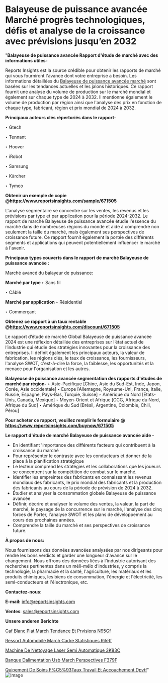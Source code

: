 # Balayeuse de puissance avancée Marché progrès technologiques, défis et analyse de la croissance avec prévisions jusqu’en 2032

"<strong>Balayeuse de puissance avancée Rapport d'étude de marché avec des informations utiles-</strong>

Reports Insights est la source crédible pour obtenir les rapports de marché qui vous fourniront l'avance dont votre entreprise a besoin. Les informations détaillées du <a href=https://www.reportsinsights.com/sample/671505>Balayeuse de puissance avancée marché</a> sont basées sur les tendances actuelles et les jalons historiques. Ce rapport fournit une analyse du volume de production sur le marché mondial et également sur chaque type de 2024 à 2032. Il mentionne également le volume de production par région ainsi que l'analyse des prix en fonction de chaque type, fabricant, région et prix mondial de 2024 à 2032.

<b>Principaux acteurs clés répertoriés dans le rapport-</b>

‣ Gtech

‣ Tennant

‣ Hoover

‣ iRobot

‣ Samsung

‣ Kärcher

‣ Tymco

<strong><b>Obtenir un exemple de copie @</b></strong><a href=https://www.reportsinsights.com/sample/671505><strong><b>https://www.reportsinsights.com/sample/671505</b></strong></a>

L'analyse segmentaire se concentre sur les ventes, les revenus et les prévisions par type et par application pour la période 2024-2032. Le rapport de marché Balayeuse de puissance avancée étudie l'essence du marché dans de nombreuses régions du monde et aide à comprendre non seulement la taille du marché, mais également ses perspectives de croissance future. Ce rapport fournit également la portée des différents segments et applications qui peuvent potentiellement influencer le marché à l'avenir.

<strong>Principaux types couverts dans le rapport de marché Balayeuse de puissance avancée :</strong>

Marché avancé du balayeur de puissance:

<strong>Marché par type </strong>
‣ Sans fil

‣  Câblé

<strong>Marché par application </strong>
‣ Résidentiel

‣  Commerçant

<strong><b>Obtenez ce rapport à un taux rentable @</b></strong><a href=https://www.reportsinsights.com/discount/671505><strong><b>https://www.reportsinsights.com/discount/671505</b></strong></a>

Le rapport d’étude de marché Global Balayeuse de puissance avancée 2024 est une réflexion détaillée des entreprises sur l’état actuel de l’industrie qui étudie des stratégies innovantes pour la croissance des entreprises. Il définit également les principaux acteurs, la valeur de fabrication, les régions clés, le taux de croissance, les fournisseurs, l'analyse SWOT, c'est-à-dire la force, la faiblesse, les opportunités et la menace pour l'organisation et les autres.

<strong>Balayeuse de puissance avancée segmentation des rapports d'études de marché par région-</strong>
‣ Asie-Pacifique [Chine, Asie du Sud-Est, Inde, Japon, Corée, Asie occidentale]
‣ Europe [Allemagne, Royaume-Uni, France, Italie, Russie, Espagne, Pays-Bas, Turquie, Suisse]
‣ Amérique du Nord [États-Unis, Canada, Mexique]
‣ Moyen-Orient et Afrique [CCG, Afrique du Nord, Afrique du Sud]
‣ Amérique du Sud [Brésil, Argentine, Colombie, Chili, Pérou]

<strong>Pour acheter ce rapport, veuillez remplir le formulaire @   <a href=https://www.reportsinsights.com/buynow/671505>https://www.reportsinsights.com/buynow/671505</a></strong>

<strong>Le rapport d'étude de marché Balayeuse de puissance avancée aide -</strong>
<ul>
  <li>En identifiant 'importance des différents facteurs qui contribuent à la croissance du marché</li>
  <li>Pour représenter le contraste avec les conducteurs et donner de la place à la planification stratégique</li>
  <li>Le lecteur comprend les stratégies et les collaborations que les joueurs se concentrent sur la compétition de combat sur le marché.</li>
  <li>Identifier les empreintes des fabricants en connaissant les revenus mondiaux des fabricants, le prix mondial des fabricants et la production des fabricants au cours de la période de prévision de 2024 à 2032.</li>
  <li>Étudier et analyser la consommation globale Balayeuse de puissance avancée</li>
  <li>Définir, décrire et analyser le volume des ventes, la valeur, la part de marché, le paysage de la concurrence sur le marché, l'analyse des cinq forces de Porter, l'analyse SWOT et les plans de développement au cours des prochaines années.</li>
  <li>Comprendre la taille du marché et ses perspectives de croissance future.</li>
</ul>
<strong>À propos de nous:</strong>

Nous fournissons des données avancées analysées par nos dirigeants pour rendre les bons verdicts et garder une longueur d'avance sur le changement. Nous offrons des données liées à l'industrie autorisant des recherches pertinentes dans un méli-mélo d'industries, y compris la technologie, la pharmacie et la santé, l'agriculture, les matériaux et les produits chimiques, les biens de consommation, l'énergie et l'électricité, les semi-conducteurs et l'électronique, etc.

<strong>Contactez-nous:</strong>

<strong>E-mail:</strong> <a href=mailto:info@reportsinsights.com>info@reportsinsights.com</a>

<strong>Ventes</strong>: <a href=mailto:sales@reportsinsights.com>sales@reportsinsights.com</a>

<strong>Unsere anderen Berichte</strong>

<a href=https://www.linkedin.com/pulse/caf%C3%A9-blanc-plat-march%C3%A9-tendance-et-pr%C3%A9visions-n95gf/>Caf Blanc Plat March Tendance Et Prvisions N95Gf</a>

<a href=https://www.linkedin.com/pulse/ressort-automobile-march%C3%A9-cadre-statistiques-ri5rf/>Ressort Automobile March Cadre Statistiques Ri5Rf</a>

<a href=https://www.linkedin.com/pulse/machine-de-nettoyage-laser-semi-automatique-3k83c/>Machine De Nettoyage Laser Semi Automatique 3K83C</a>

<a href=https://www.linkedin.com/pulse/banque-dalimentation-usb-march%C3%A9-perspectives-f379f/>Banque Dalimentation Usb March Perspectives F379F</a>

<a href=https://www.linkedin.com/pulse/%C3%A9quipement-de-soins-f%C5%93taux-travail-et-accouchement-dpvtf/>Quipement De Soins F%C5%93Taux Travail Et Accouchement Dpvtf</a>"
![image](https://github.com/daminid12/RItrends/assets/158430485/9ded31ee-a541-4cc7-9b9e-3cafe188f0e6)
